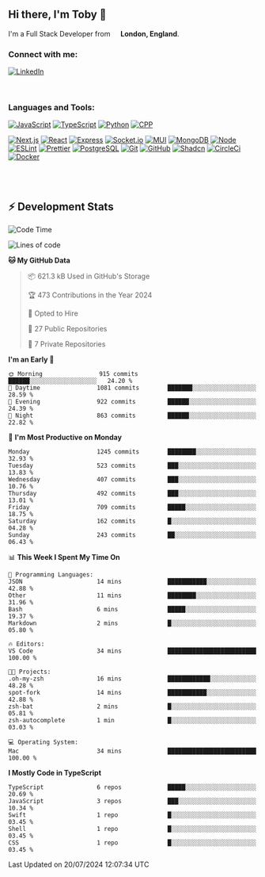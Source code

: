 ## Hi there, I'm Toby 👋

I'm a Full Stack Developer from <img src="https://cdn-icons-png.flaticon.com/512/197/197374.png" width="13" /> **London, England**.

### Connect with me:

[![LinkedIn][linkedin-shield]][linkedin-url]

<br />

### Languages and Tools:

[![JavaScript][JavaScript]][JavaScript-url] [![TypeScript][TypeScript]][TypeScript-url] [![Python][Python]][Python-url] [![CPP][CPP]][CPP-url]

[![Next.js][Next.js]][Next-url] [![React][React.js]][React-url] [![Express][Express.js]][Express-url] [![Socket.io][SocketIo]][SocketIo-url] [![MUI][MUI]][MUI-url] [![MongoDB][MongoDB]][Mongo-url] [![Node][Node.js]][Node-url] [![ESLint][ESLint]][ESLint-url] [![Prettier][Prettier]][Prettier-url] [![PostgreSQL][PostgreSQL]][PostgreSQL-url] [![Git][Git]][Git-url] [![GitHub][GitHub]][GitHub-url] [![Shadcn][Shadcn]][Shadcn-url] [![CircleCi][CircleCi]][CircleCi-url] [![Docker][Docker]][Docker-url]

<br />
<br />

## :zap: Development Stats

<!--START_SECTION:waka-->
![Code Time](http://img.shields.io/badge/Code%20Time-700%20hrs%2039%20mins-blue)

![Lines of code](https://img.shields.io/badge/From%20Hello%20World%20I%27ve%20Written-2.8%20million%20lines%20of%20code-blue)

**🐱 My GitHub Data** 

> 📦 621.3 kB Used in GitHub's Storage 
 > 
> 🏆 473 Contributions in the Year 2024
 > 
> 💼 Opted to Hire
 > 
> 📜 27 Public Repositories 
 > 
> 🔑 7 Private Repositories 
 > 
**I'm an Early 🐤** 

```text
🌞 Morning                915 commits         ██████░░░░░░░░░░░░░░░░░░░   24.20 % 
🌆 Daytime                1081 commits        ███████░░░░░░░░░░░░░░░░░░   28.59 % 
🌃 Evening                922 commits         ██████░░░░░░░░░░░░░░░░░░░   24.39 % 
🌙 Night                  863 commits         ██████░░░░░░░░░░░░░░░░░░░   22.82 % 
```
📅 **I'm Most Productive on Monday** 

```text
Monday                   1245 commits        ████████░░░░░░░░░░░░░░░░░   32.93 % 
Tuesday                  523 commits         ███░░░░░░░░░░░░░░░░░░░░░░   13.83 % 
Wednesday                407 commits         ███░░░░░░░░░░░░░░░░░░░░░░   10.76 % 
Thursday                 492 commits         ███░░░░░░░░░░░░░░░░░░░░░░   13.01 % 
Friday                   709 commits         █████░░░░░░░░░░░░░░░░░░░░   18.75 % 
Saturday                 162 commits         █░░░░░░░░░░░░░░░░░░░░░░░░   04.28 % 
Sunday                   243 commits         ██░░░░░░░░░░░░░░░░░░░░░░░   06.43 % 
```


📊 **This Week I Spent My Time On** 

```text
💬 Programming Languages: 
JSON                     14 mins             ███████████░░░░░░░░░░░░░░   42.88 % 
Other                    11 mins             ████████░░░░░░░░░░░░░░░░░   31.96 % 
Bash                     6 mins              █████░░░░░░░░░░░░░░░░░░░░   19.37 % 
Markdown                 2 mins              █░░░░░░░░░░░░░░░░░░░░░░░░   05.80 % 

🔥 Editors: 
VS Code                  34 mins             █████████████████████████   100.00 % 

🐱‍💻 Projects: 
.oh-my-zsh               16 mins             ████████████░░░░░░░░░░░░░   48.28 % 
spot-fork                14 mins             ███████████░░░░░░░░░░░░░░   42.88 % 
zsh-bat                  2 mins              █░░░░░░░░░░░░░░░░░░░░░░░░   05.81 % 
zsh-autocomplete         1 min               █░░░░░░░░░░░░░░░░░░░░░░░░   03.03 % 

💻 Operating System: 
Mac                      34 mins             █████████████████████████   100.00 % 
```

**I Mostly Code in TypeScript** 

```text
TypeScript               6 repos             █████░░░░░░░░░░░░░░░░░░░░   20.69 % 
JavaScript               3 repos             ███░░░░░░░░░░░░░░░░░░░░░░   10.34 % 
Swift                    1 repo              █░░░░░░░░░░░░░░░░░░░░░░░░   03.45 % 
Shell                    1 repo              █░░░░░░░░░░░░░░░░░░░░░░░░   03.45 % 
CSS                      1 repo              █░░░░░░░░░░░░░░░░░░░░░░░░   03.45 % 
```




 Last Updated on 20/07/2024 12:07:34 UTC
<!--END_SECTION:waka-->


<!-- MARKDOWN LINKS & IMAGES -->
<!-- https://www.markdownguide.org/basic-syntax/#reference-style-links -->

[CPP-url]: https://cplusplus.com/
[CPP]: https://img.shields.io/badge/-C++-blue?style=for-the-badge&logo=cplusplus
[JavaScript-url]: https://developer.mozilla.org/en-US/docs/Web/JavaScript
[JavaScript]: https://shields.io/badge/JavaScript-F7DF1E?logo=JavaScript&logoColor=000&style=for-the-badge
[TypeScript-url]: https://www.typescriptlang.org/
[TypeScript]: https://shields.io/badge/TypeScript-3178C6?logo=TypeScript&logoColor=FFF&style=for-the-badge
[Python-url]: https://www.python.org/
[Python]: https://img.shields.io/badge/python-3670A0?style=for-the-badge&logo=python&logoColor=ffdd54
[linkedin-shield]: https://img.shields.io/badge/LinkedIn-0077B5?style=for-the-badge&logo=linkedin&logoColor=white
[linkedin-url]: https://linkedin.com/in/toby-dixon-smith/
[Next.js]: https://img.shields.io/badge/next.js-000000?style=for-the-badge&logo=nextdotjs&logoColor=white
[Next-url]: https://nextjs.org/
[React.js]: https://img.shields.io/badge/React-20232A?style=for-the-badge&logo=react&logoColor=61DAFB
[React-url]: https://reactjs.org/
[Express.js]: https://img.shields.io/badge/Express.js-404D59?style=for-the-badge&logo=express
[Express-url]: https://expressjs.com/
[Node.js]: https://img.shields.io/badge/Node.js-43853D?style=for-the-badge&logo=node.js&logoColor=white
[Node-url]: https://nodejs.org/
[MongoDB]: https://img.shields.io/badge/MongoDB-4EA94B?style=for-the-badge&logo=mongodb&logoColor=white
[Mongo-url]: https://www.mongodb.com/
[ESLint]: https://img.shields.io/badge/eslint-3A33D1?style=for-the-badge&logo=eslint&logoColor=white
[ESLint-url]: https://eslint.org/
[Prettier]: https://img.shields.io/badge/prettier-1A2C34?style=for-the-badge&logo=prettier&logoColor=F7BA3E
[Prettier-url]: https://prettier.io/
[SocketIo-url]: https://socket.io/
[SocketIo]: https://img.shields.io/badge/Socket.io-010101?style=for-the-badge&logo=socket.io&badgeColor=010101
[MUI-url]: https://mui.com/
[MUI]: https://img.shields.io/badge/MUI-%230081CB.svg?style=for-the-badge&logo=mui&logoColor=white
[PostgreSQL-url]: https://www.postgresql.org/
[PostgreSQL]: https://img.shields.io/badge/postgresql-4169e1?style=for-the-badge&logo=postgresql&logoColor=white
[Git-url]: https://git-scm.com/
[Git]: https://img.shields.io/badge/GIT-E44C30?style=for-the-badge&logo=git&logoColor=white
[GitHub-url]: https://github.com/
[GitHub]: https://img.shields.io/badge/GitHub-100000?style=for-the-badge&logo=github&logoColor=white
[Shadcn-url]: https://ui.shadcn.com/
[Shadcn]: https://img.shields.io/badge/shadcn%2Fui-000?logo=shadcnui&logoColor=fff&style=for-the-badge
[CircleCi-url]: https://ui.shadcn.com/
[CircleCi]: https://img.shields.io/badge/circleci-343434?logo=circleci&logoColor=fff&style=for-the-badge
[Docker-url]: https://ui.shadcn.com/
[Docker]: https://img.shields.io/badge/docker-2496ED?logo=docker&logoColor=fff&style=for-the-badge
